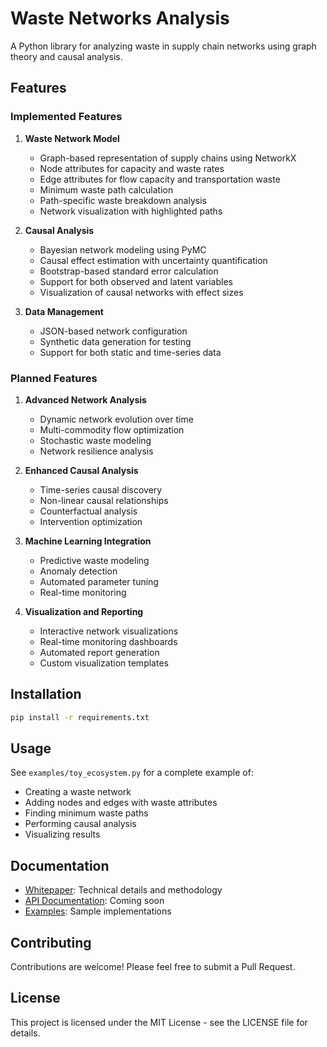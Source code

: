 # Waste Networks Analysis

A Python library for analyzing waste in supply chain networks using graph theory and causal analysis.

## Features

### Implemented Features 

1. **Waste Network Model**
   - Graph-based representation of supply chains using NetworkX
   - Node attributes for capacity and waste rates
   - Edge attributes for flow capacity and transportation waste
   - Minimum waste path calculation
   - Path-specific waste breakdown analysis
   - Network visualization with highlighted paths

2. **Causal Analysis**
   - Bayesian network modeling using PyMC
   - Causal effect estimation with uncertainty quantification
   - Bootstrap-based standard error calculation
   - Support for both observed and latent variables
   - Visualization of causal networks with effect sizes

3. **Data Management**
   - JSON-based network configuration
   - Synthetic data generation for testing
   - Support for both static and time-series data

### Planned Features 

1. **Advanced Network Analysis**
   - Dynamic network evolution over time
   - Multi-commodity flow optimization
   - Stochastic waste modeling
   - Network resilience analysis

2. **Enhanced Causal Analysis**
   - Time-series causal discovery
   - Non-linear causal relationships
   - Counterfactual analysis
   - Intervention optimization

3. **Machine Learning Integration**
   - Predictive waste modeling
   - Anomaly detection
   - Automated parameter tuning
   - Real-time monitoring

4. **Visualization and Reporting**
   - Interactive network visualizations
   - Real-time monitoring dashboards
   - Automated report generation
   - Custom visualization templates

## Installation

```bash
pip install -r requirements.txt
```

## Usage

See `examples/toy_ecosystem.py` for a complete example of:
- Creating a waste network
- Adding nodes and edges with waste attributes
- Finding minimum waste paths
- Performing causal analysis
- Visualizing results

## Documentation

- [Whitepaper](whitepaper/main.tex): Technical details and methodology
- [API Documentation](docs/): Coming soon
- [Examples](examples/): Sample implementations

## Contributing

Contributions are welcome! Please feel free to submit a Pull Request.

## License

This project is licensed under the MIT License - see the LICENSE file for details.
